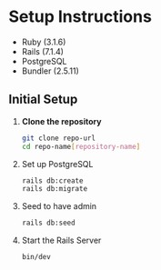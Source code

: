 # Setup Instructions

- Ruby (3.1.6)
- Rails (7.1.4)
- PostgreSQL
- Bundler (2.5.11)

## Initial Setup

1. **Clone the repository**
   ```bash
   git clone repo-url
   cd repo-name[repository-name]
   ```
2. Set up PostgreSQL
   ```bash
   rails db:create
   rails db:migrate
   ```
3. Seed to have admin
   ```bash
   rails db:seed
   ```
4. Start the Rails Server
   ```bash
   bin/dev
   ```
